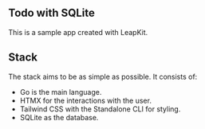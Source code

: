 ## Todo with SQLite

This is a sample app created with LeapKit.

## Stack

The stack aims to be as simple as possible. It consists of:

- Go is the main language.
- HTMX for the interactions with the user.
- Tailwind CSS with the Standalone CLI for styling.
- SQLite as the database.